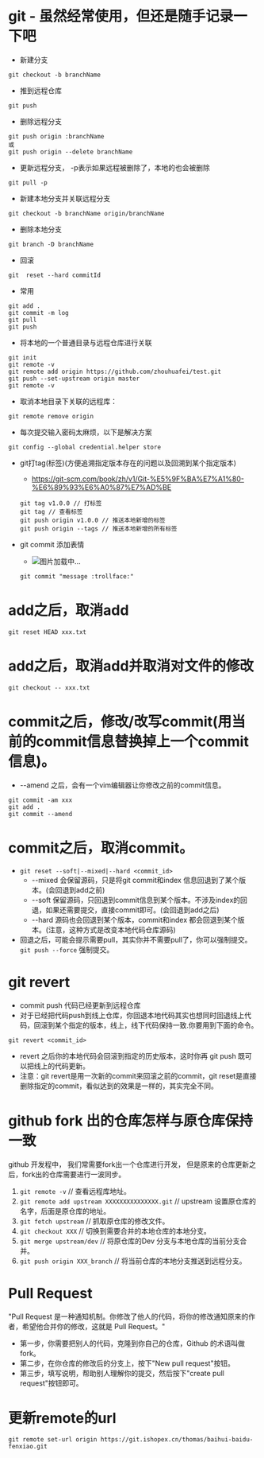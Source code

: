 # git - 虽然经常使用，但还是随手记录一下吧
* 新建分支
```
git checkout -b branchName
```
* 推到远程仓库
```
git push
```
* 删除远程分支
```
git push origin :branchName
或
git push origin --delete branchName
```
* 更新远程分支， -p表示如果远程被删除了，本地的也会被删除
```
git pull -p
```
* 新建本地分支并关联远程分支
```
git checkout -b branchName origin/branchName
```
* 删除本地分支
```
git branch -D branchName
```
* 回滚
```
git  reset --hard commitId
```
* 常用
```
git add .
git commit -m log
git pull
git push
```
* 将本地的一个普通目录与远程仓库进行关联
```
git init
git remote -v
git remote add origin https://github.com/zhouhuafei/test.git
git push --set-upstream origin master
git remote -v
```
* 取消本地目录下关联的远程库：
```
git remote remove origin
```
* 每次提交输入密码太麻烦，以下是解决方案
```
git config --global credential.helper store
```
* git打tag(标签)(方便追溯指定版本存在的问题以及回溯到某个指定版本)
    - https://git-scm.com/book/zh/v1/Git-%E5%9F%BA%E7%A1%80-%E6%89%93%E6%A0%87%E7%AD%BE
    ```
    git tag v1.0.0 // 打标签
    git tag // 查看标签
    git push origin v1.0.0 // 推送本地新增的标签
    git push origin --tags // 推送本地新增的所有标签
    ```

* git commit 添加表情
    - ![图片加载中...](./images/1.png)
    ```
    git commit "message :trollface:"
    ```

# add之后，取消add
```
git reset HEAD xxx.txt
```

# add之后，取消add并取消对文件的修改
```
git checkout -- xxx.txt
```

# commit之后，修改/改写commit(用当前的commit信息替换掉上一个commit信息)。
* --amend 之后，会有一个vim编辑器让你修改之前的commit信息。
```
git commit -am xxx
git add .
git commit --amend
```

# commit之后，取消commit。
* ```git reset --soft|--mixed|--hard <commit_id>```
    - --mixed 会保留源码，只是将git commit和index 信息回退到了某个版本。(会回退到add之前)
    - --soft 保留源码，只回退到commit信息到某个版本。不涉及index的回退，如果还需要提交，直接commit即可。(会回退到add之后)
    - --hard 源码也会回退到某个版本，commit和index 都会回退到某个版本。(注意，这种方式是改变本地代码仓库源码)
* 回退之后，可能会提示需要pull，其实你并不需要pull了，你可以强制提交。```git push --force``` 强制提交。

# git revert
* commit push 代码已经更新到远程仓库
* 对于已经把代码push到线上仓库，你回退本地代码其实也想同时回退线上代码，回滚到某个指定的版本，线上，线下代码保持一致.你要用到下面的命令。
```
git revert <commit_id>
```
* revert 之后你的本地代码会回滚到指定的历史版本，这时你再 git push 既可以把线上的代码更新。
* 注意：git revert是用一次新的commit来回滚之前的commit，git reset是直接删除指定的commit，看似达到的效果是一样的，其实完全不同。

# github fork 出的仓库怎样与原仓库保持一致
github 开发程中， 我们常需要fork出一个仓库进行开发， 但是原来的仓库更新之后，fork出的仓库需要进行一波同步。
1. ```git remote -v``` // 查看远程库地址。
2. ```git remote add upstream XXXXXXXXXXXXXXX.git``` // upstream 设置原仓库的名字，后面是原仓库的地址。
3. ```git fetch upstream``` // 抓取原仓库的修改文件。
4. ```git checkout XXX``` // 切换到需要合并的本地仓库的本地分支。
5. ```git merge upstream/dev``` // 将原仓库的Dev 分支与本地仓库的当前分支合并。
6. ```git push origin XXX_branch``` // 将当前仓库的本地分支推送到远程分支。

# Pull Request
"Pull Request 是一种通知机制。你修改了他人的代码，将你的修改通知原来的作者，希望他合并你的修改，这就是 Pull Request。"
* 第一步，你需要把别人的代码，克隆到你自己的仓库，Github 的术语叫做 fork。
* 第二步，在你仓库的修改后的分支上，按下"New pull request"按钮。
* 第三步，填写说明，帮助别人理解你的提交，然后按下"create pull request"按钮即可。

# 更新remote的url
```
git remote set-url origin https://git.ishopex.cn/thomas/baihui-baidu-fenxiao.git
```
